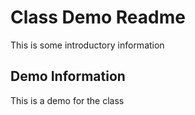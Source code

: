 # Class Demo Readme

This is some introductory information

## Demo Information

This is a demo for the class
